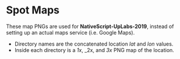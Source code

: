 # Spot Maps
These map PNGs are used for **NativeScript-UpLabs-2019**, instead of setting up an actual maps service (i.e. Google Maps).

- Directory names are the concatenated location _lat_ and _lon_ values.
- Inside each directory is a _1x_, _2x, and _3x_ PNG map of the location.
